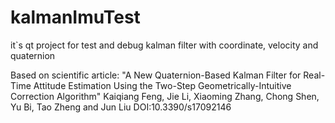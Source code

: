 # kalmanImuTest
it`s qt project for test and debug kalman filter with coordinate, velocity and quaternion

Based on scientific article: "A New Quaternion-Based Kalman Filter for Real-Time Attitude Estimation Using the Two-Step
Geometrically-Intuitive Correction Algorithm"
Kaiqiang Feng, Jie Li, Xiaoming Zhang, Chong Shen, Yu Bi, Tao Zheng and Jun Liu
DOI:10.3390/s17092146

